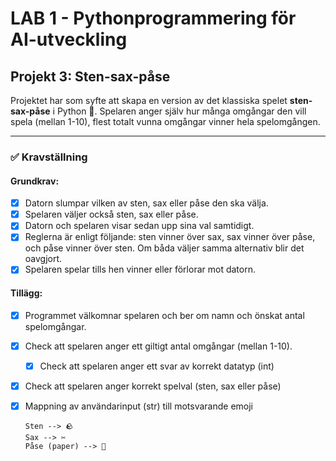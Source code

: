 # LAB 1 - Pythonprogrammering för AI-utveckling

## **Projekt 3: Sten-sax-påse**

Projektet har som syfte att skapa en version av det klassiska spelet __sten-sax-påse__ i Python 🐍. Spelaren anger själv hur många omgångar den vill spela (mellan 1-10), flest totalt vunna omgångar vinner hela spelomgången.

---

### ✅ Kravställning

#### Grundkrav:

* [X] Datorn slumpar vilken av sten, sax eller påse den ska välja.
* [X] Spelaren väljer också sten, sax eller påse.
* [X] Datorn och spelaren visar sedan upp sina val samtidigt.
* [X] Reglerna är enligt följande: sten vinner över sax, sax vinner över påse, och påse vinner över sten. Om båda väljer samma alternativ blir det oavgjort.
* [X] Spelaren spelar tills hen vinner eller förlorar mot datorn.

#### Tillägg:

* [X] Programmet välkomnar spelaren och ber om namn och önskat antal spelomgångar.
* [X] Check att spelaren anger ett giltigt antal omgångar (mellan 1-10).

  * [X] Check att spelaren anger ett svar av korrekt datatyp (int)
* [X] Check att spelaren anger korrekt spelval (sten, sax eller påse)
* [X] Mappning av användarinput (str) till motsvarande emoji

  ```
  Sten --> 🪨 
  Sax --> ✂️ 
  Påse (paper) --> 📄
  ```
